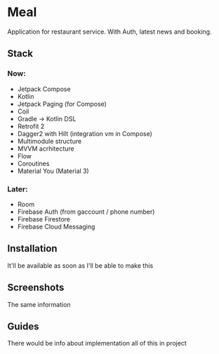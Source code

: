 # Meal

Application for restaurant service. With Auth, latest news and booking.

## Stack

### Now: 
  - Jetpack Compose
  - Kotlin
  - Jetpack Paging (for Compose)
  - Coil
  - Gradle -> Kotlin DSL
  - Retrofit 2
  - Dagger2 with Hilt (integration vm in Compose)
  - Multimodule structure
  - MVVM acrhitecture
  - Flow
  - Coroutines
  - Material You (Material 3)
  
### Later:
  - Room
  - Firebase Auth (from gaccount / phone number)
  - Firebase Firestore
  - Firebase Cloud Messaging

## Installation

It'll be available as soon as I'll be able to make this

## Screenshots

The same information 

## Guides 

There would be info about implementation all of this in project
